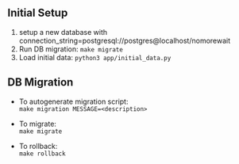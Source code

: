 ## Initial Setup

1. setup a new database with connection_string=postgresql://postgres@localhost/nomorewait
2. Run DB migration: `make migrate`
3. Load initial data: `python3 app/initial_data.py`

## DB Migration

- To autogenerate migration script:  
  `make migration MESSAGE=<description>`

- To migrate:  
  `make migrate`

- To rollback:  
  `make rollback`
